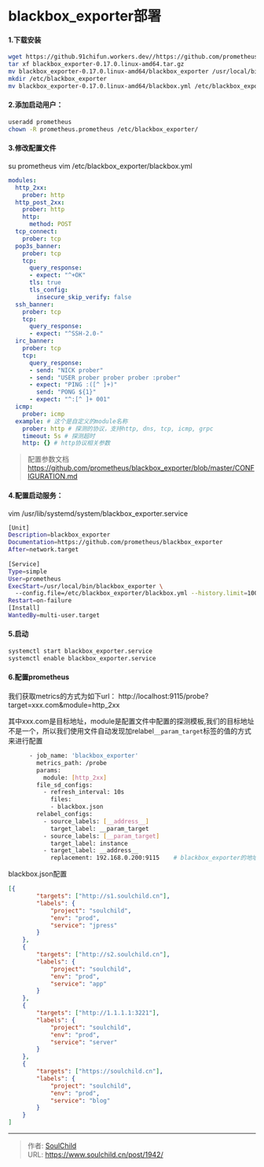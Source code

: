# blackbox_exporter部署

<!--more-->
#### 1.下载安装
```bash
wget https://github.91chifun.workers.dev//https://github.com/prometheus/blackbox_exporter/releases/download/v0.17.0/blackbox_exporter-0.17.0.linux-amd64.tar.gz
tar xf blackbox_exporter-0.17.0.linux-amd64.tar.gz
mv blackbox_exporter-0.17.0.linux-amd64/blackbox_exporter /usr/local/bin/
mkdir /etc/blackbox_exporter
mv blackbox_exporter-0.17.0.linux-amd64/blackbox.yml /etc/blackbox_exporter/
```

#### 2.添加启动用户：
```bash
useradd prometheus
chown -R prometheus.prometheus /etc/blackbox_exporter/
```

#### 3.修改配置文件
su prometheus
vim /etc/blackbox_exporter/blackbox.yml
```yaml
modules:
  http_2xx:
    prober: http
  http_post_2xx:
    prober: http
    http:
      method: POST
  tcp_connect:
    prober: tcp
  pop3s_banner:
    prober: tcp
    tcp:
      query_response:
      - expect: "^+OK"
      tls: true
      tls_config:
        insecure_skip_verify: false
  ssh_banner:
    prober: tcp
    tcp:
      query_response:
      - expect: "^SSH-2.0-"
  irc_banner:
    prober: tcp
    tcp:
      query_response:
      - send: "NICK prober"
      - send: "USER prober prober prober :prober"
      - expect: "PING :([^ ]+)"
        send: "PONG ${1}"
      - expect: "^:[^ ]+ 001"
  icmp:
    prober: icmp
  example: # 这个是自定义的module名称
    prober: http # 探测的协议，支持http, dns, tcp, icmp, grpc
    timeout: 5s # 探测超时
    http: {} # http协议相关参数
```
> 配置参数文档 https://github.com/prometheus/blackbox_exporter/blob/master/CONFIGURATION.md

#### 4.配置启动服务：
vim /usr/lib/systemd/system/blackbox_exporter.service

```bash
[Unit]
Description=blackbox_exporter
Documentation=https://github.com/prometheus/blackbox_exporter
After=network.target
 
[Service]
Type=simple
User=prometheus
ExecStart=/usr/local/bin/blackbox_exporter \
  --config.file=/etc/blackbox_exporter/blackbox.yml --history.limit=100
Restart=on-failure
[Install]
WantedBy=multi-user.target
```

#### 5.启动
```bash
systemctl start blackbox_exporter.service
systemctl enable blackbox_exporter.service
```

#### 6.配置prometheus
我们获取metrics的方式为如下url：
http://localhost:9115/probe?target=xxx.com&module=http_2xx

其中xxx.com是目标地址，module是配置文件中配置的探测模板,我们的目标地址不是一个，所以我们使用文件自动发现加relabel`__param_target`标签的值的方式来进行配置

```bash
      - job_name: 'blackbox_exporter'
        metrics_path: /probe
        params:
          module: [http_2xx]
        file_sd_configs:
          - refresh_interval: 10s
            files:
            - blackbox.json
        relabel_configs:
          - source_labels: [__address__]
            target_label: __param_target
          - source_labels: [__param_target]
            target_label: instance
          - target_label: __address__
            replacement: 192.168.0.200:9115    # blackbox_exporter的地址和端口
```

blackbox.json配置
```json
[{
		"targets": ["http://s1.soulchild.cn"],
		"labels": {
			"project": "soulchild",
			"env": "prod",
			"service": "jpress"
		}
	},
	{
		"targets": ["http://s2.soulchild.cn"],
		"labels": {
			"project": "soulchild",
			"env": "prod",
			"service": "app"
		}
	},
	{
		"targets": ["http://1.1.1.1:3221"],
		"labels": {
			"project": "soulchild",
			"env": "prod",
			"service": "server"
		}
	},
	{
		"targets": ["https://soulchild.cn"],
		"labels": {
			"project": "soulchild",
			"env": "prod",
			"service": "blog"
		}
	}
]
```








---

> 作者: [SoulChild](https://www.soulchild.cn)  
> URL: https://www.soulchild.cn/post/1942/  

